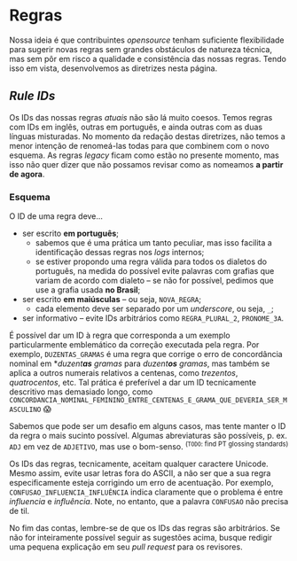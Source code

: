 # Regras

Nossa ideia é que contribuintes *opensource* tenham suficiente flexibilidade para sugerir novas regras sem grandes obstáculos de natureza técnica, mas sem pôr em risco a qualidade e consistência das nossas regras. Tendo isso em vista, desenvolvemos as diretrizes nesta página.

## *Rule IDs*
Os IDs das nossas regras *atuais* não são lá muito coesos. Temos regras com IDs em inglês, outras em português, e ainda outras com as duas línguas misturadas. No momento da redação destas diretrizes, não temos a menor intenção de renomeá-las todas para que combinem com o novo esquema. As regras *legacy* ficam como estão no presente momento, mas isso não quer dizer que não possamos revisar como as nomeamos **a partir de agora**.

### Esquema

O ID de uma regra deve...

- ser escrito **em português**;
    - sabemos que é uma prática um tanto peculiar, mas isso facilita a identificação dessas regras nos *logs* internos;
    - se estiver propondo uma regra válida para todos os dialetos do português, na medida do possível evite palavras com grafias que variam de acordo com dialeto – se não for possível, pedimos que use a grafia usada **no Brasil**;
- ser escrito **em maiúsculas** – ou seja, `NOVA_REGRA`;
    - cada elemento deve ser separado por um *underscore*, ou seja, `_`;
- ser informativo – evite IDs arbitrários como `REGRA_PLURAL_2`, `PRONOME_3A`.

É possível dar um ID à regra que corresponda a um exemplo particularmente emblemático da correção executada pela regra. Por exemplo, `DUZENTAS_GRAMAS` é uma regra que corrige o erro de concordância nominal em \**duzent**as** gramas* para *duzent**os** gramas*, mas também se aplica a outros numerais relativos a centenas, como *trezentos*, *quatrocentos*, etc. Tal prática é preferível a dar um ID tecnicamente descritivo mas demasiado longo, como `CONCORDANCIA_NOMINAL_FEMININO_ENTRE_CENTENAS_E_GRAMA_QUE_DEVERIA_SER_MASCULINO` 😱

Sabemos que pode ser um desafio em alguns casos, mas tente manter o ID da regra o mais sucinto possível. Algumas abreviaturas são possíveis, p. ex. `ADJ` em vez de `ADJETIVO`, mas use o bom-senso. <sup>(`TODO`: find PT glossing standards)</sup>

Os IDs das regras, tecnicamente, aceitam qualquer caractere Unicode. Mesmo assim, evite usar letras fora do ASCII, a não ser que a sua regra especificamente esteja corrigindo um erro de acentuação. Por exemplo, `CONFUSAO_INFLUENCIA_INFLUÊNCIA` indica claramente que o problema é entre _influencia_ e _influência_. Note, no entanto, que a palavra `CONFUSAO` não precisa de til.

No fim das contas, lembre-se de que os IDs das regras são arbitrários. Se não for inteiramente possível seguir as sugestões acima, busque redigir uma pequena explicação em seu *pull request* para os revisores.
